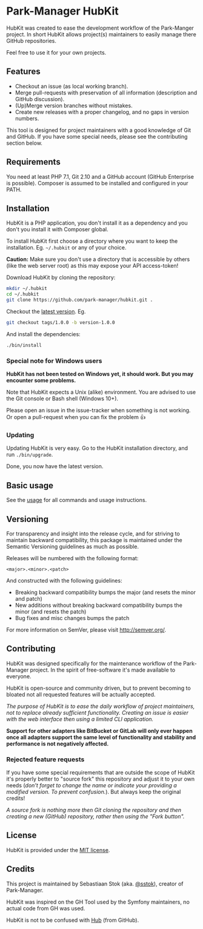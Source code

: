 # Park-Manager HubKit

HubKit was created to ease the development workflow of the Park-Manger project.
In short HubKit allows project(s) maintainers to easily manage there GitHub repositories.

Feel free to use it for your own projects.

## Features

* Checkout an issue (as local working branch).
* Merge pull-requests with preservation of all information (description and GitHub discussion).
* (Up)Merge version branches without mistakes.
* Create new releases with a proper changelog, and no gaps in version numbers.

This tool is designed for project maintainers with a good knowledge of Git and GitHub.
If you have some special needs, please see the contributing section below.

## Requirements

You need at least PHP 7.1, Git 2.10 and a GitHub account (GitHub Enterprise is possible).
Composer is assumed to be installed and configured in your PATH.

## Installation

HubKit is a PHP application, you don't install it as a dependency
and you don't you install it with Composer global.

To install HubKit first choose a directory where you want to keep the installation.
Eg. `~/.hubkit` or any of your choice.

**Caution:** Make sure you don't use a directory that is accessible by
others (like the web server root) as this may expose your API access-token!

Download HubKit by cloning the repository:

```bash
mkdir ~/.hubkit
cd ~/.hubkit
git clone https://github.com/park-manager/hubkit.git .
```

Checkout the [latest version](https://github.com/park-manager/hubkit/releases). Eg.

```bash
git checkout tags/1.0.0 -b version-1.0.0
```

And install the dependencies:

```bash
./bin/install
```

### Special note for Windows users

**HubKit has not been tested on Windows yet, it should work.
But you may encounter some problems.**

Note that HubKit expects a Unix (alike) environment.
You are advised to use the Git console or Bash shell (Windows 10+).

Please open an issue in the issue-tracker when something is not working.
Or open a pull-request when you can fix the problem :+1:

### Updating

Updating HubKit is very easy. Go to the HubKit installation
directory, and run `./bin/upgrade`.

Done, you now have the latest version.

## Basic usage

See the [usage](docs/index.md) for all commands and usage instructions.

<!--Run `hubkit help` for a full list of all available commands and options.

**Note:** All commands except `help`, `repo-create` and `self-diagnose` require 
you are in a Git repository, and have Git remote `upstream` existing and pointing 
to the GitHub head repository (from which all work is coordinated, not your fork).-->

## Versioning

For transparency and insight into the release cycle, and for striving
to maintain backward compatibility, this package is maintained under
the Semantic Versioning guidelines as much as possible.

Releases will be numbered with the following format:

`<major>.<minor>.<patch>`

And constructed with the following guidelines:

* Breaking backward compatibility bumps the major (and resets the minor and patch)
* New additions without breaking backward compatibility bumps the minor (and resets the patch)
* Bug fixes and misc changes bumps the patch

For more information on SemVer, please visit <http://semver.org/>.

## Contributing

HubKit was designed specifically for the maintenance workflow of the Park-Manager project.
In the spirit of free-software it's made available to everyone.

HubKit is open-source and community driven, but to prevent becoming 
to bloated not all requested features will be actually accepted.

*The purpose of HubKit is to ease the daily workflow of project maintainers,
not to replace already sufficient functionality. Creating an issue is easier
with the web interface then using a limited CLI application.*

**Support for other adapters like BitBucket or GitLab will only ever happen once
all adapters support the same level of functionality and stability and performance
is not negatively affected.**

### Rejected feature requests

If you have some special requirements that are outside the scope of HubKit
it's properly better to "source fork" this repository and adjust it to
your own needs (*don't forget to change the name or indicate your providing
a modified version. To prevent confusion.*). But always keep the original credits!

*A source fork is nothing more then Git cloning the repository and then
creating a new (GitHub) repository, rather then using the "Fork button".*

## License

HubKit is provided under the [MIT license](LICENSE).

## Credits

This project is maintained by Sebastiaan Stok (aka. [@sstok](https://github.com/sstok)),
creator of Park-Manager.

HubKit was inspired on the GH Tool used by the Symfony maintainers, 
no actual code from GH was used. 

HubKit is not to be confused with [Hub](https://hub.github.com/) (from GitHub).
